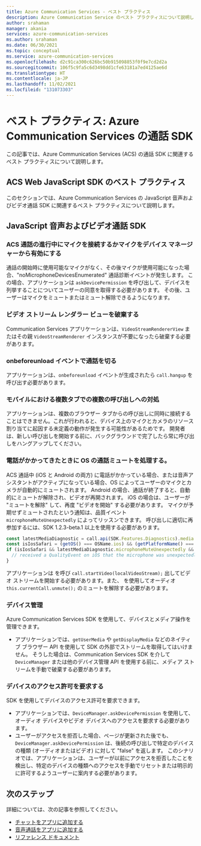 ```yaml
---
title: Azure Communication Services - ベスト プラクティス
description: Azure Communication Service のベスト プラクティスについて説明します
author: srahaman
manager: akania
services: azure-communication-services
ms.author: srahaman
ms.date: 06/30/2021
ms.topic: conceptual
ms.service: azure-communication-services
ms.openlocfilehash: d2c91ca300c626bc50b915098853f0f9e7cd2d2a
ms.sourcegitcommit: 106f5c9fa5c6d3498dd1cfe63181a7ed4125ae6d
ms.translationtype: HT
ms.contentlocale: ja-JP
ms.lasthandoff: 11/02/2021
ms.locfileid: "131073303"
---
```

# <a name="best-practices-azure-communication-services-calling-sdks"></a>ベスト プラクティス: Azure Communication Services の通話 SDK
この記事では、Azure Communication Services (ACS) の通話 SDK に関連するベスト プラクティスについて説明します。

## <a name="acs-web-javascript-sdk-best-practices"></a>ACS Web JavaScript SDK のベスト プラクティス
このセクションでは、Azure Communication Services の JavaScript 音声およびビデオ通話 SDK に関連するベスト プラクティスについて説明します。

## <a name="javascript-voice-and-video-calling-sdk"></a>JavaScript 音声およびビデオ通話 SDK

### <a name="plug-in-microphone-or-enable-microphone-from-device-manager-when-acs-call-in-progress"></a>ACS 通話の進行中にマイクを接続するかマイクをデバイス マネージャーから有効にする
通話の開始時に使用可能なマイクがなく、その後マイクが使用可能になった場合、"noMicrophoneDevicesEnumerated" 通話診断イベントが発生します。
この場合、アプリケーションは `askDevicePermission` を呼び出して、デバイスを列挙することについてユーザーの同意を取得する必要があります。 その後、ユーザーはマイクをミュートまたはミュート解除できるようになります。

### <a name="dispose-video-stream-renderer-view"></a>ビデオ ストリーム レンダラー ビューを破棄する
Communication Services アプリケーションは、`VideoStreamRendererView` またはその親 `VideoStreamRenderer` インスタンスが不要になったら破棄する必要があります。

### <a name="hang-up-the-call-on-onbeforeunload-event"></a>onbeforeunload イベントで通話を切る
アプリケーションは、`onbeforeunload` イベントが生成されたら `call.hangup` を呼び出す必要があります。

### <a name="handling-multiple-calls-on-multiple-tabs-on-mobile"></a>モバイルにおける複数タブでの複数の呼び出しへの対処
アプリケーションは、複数のブラウザー タブからの呼び出しに同時に接続することはできません。これが行われると、デバイス上のマイクとカメラのリソース割り当てに起因する未定義の動作が発生する可能性があるためです。 開発者は、新しい呼び出しを開始する前に、バックグラウンドで完了したら常に呼び出しをハングアップしてください。

### <a name="handle-os-muting-call-when-phone-call-comes-in"></a>電話がかかってきたときに OS の通話ミュートを処理する。
ACS 通話中 (iOS と Android の両方) に電話がかかっている場合、または音声アシスタントがアクティブになっている場合、OS によってユーザーのマイクとカメラが自動的にミュートされます。 Android の場合、通話が終了すると、自動的にミュートが解除され、ビデオが再開されます。 iOS の場合は、ユーザーが "ミュートを解除" して、再度 "ビデオを開始" する必要があります。 マイクが予期せずミュートされたという通知は、品質イベント `microphoneMuteUnexpectedly` によってリッスンできます。 呼び出しに適切に再参加するには、SDK 1.2.3-beta.1 以上を使用する必要があります。

```javascript
const latestMediaDiagnostic = call.api(SDK.Features.Diagnostics).media.getLatest();
const isIosSafari = (getOS() === OSName.ios) && (getPlatformName() === BrowserName.safari);
if (isIosSafari && latestMediaDiagnostic.microphoneMuteUnexpectedly && latestMediaDiagnostic.microphoneMuteUnexpectedly.value) {
  // received a QualityEvent on iOS that the microphone was unexpectedly muted - notify user to unmute their microphone and to start their video stream
}
```

アプリケーションは を呼び `call.startVideo(localVideoStream);` 出してビデオ ストリームを開始する必要があります。また、 を使用してオーディオ `this.currentCall.unmute();` のミュートを解除する必要があります。

### <a name="device-management"></a>デバイス管理
Azure Communication Services SDK を使用して、デバイスとメディア操作を管理できます。
- アプリケーションでは、`getUserMedia` や `getDisplayMedia` などのネイティブ ブラウザー API を使用して SDK の外部でストリームを取得してはいけません。 そうした場合は、Communication Services SDK を介して `DeviceManager` または他のデバイス管理 API を使用する前に、メディア ストリームを手動で破棄する必要があります。

### <a name="request-device-permissions"></a>デバイスのアクセス許可を要求する
SDK を使用してデバイスのアクセス許可を要求できます。
- アプリケーションでは、`DeviceManager.askDevicePermission` を使用して、オーディオ デバイスやビデオ デバイスへのアクセスを要求する必要があります。
- ユーザーがアクセスを拒否した場合、ページが更新された後でも、`DeviceManager.askDevicePermission` は、後続の呼び出しで特定のデバイスの種類 (オーディオまたはビデオ) に対して "false" を返します。 このシナリオでは、アプリケーションは、ユーザーが以前にアクセスを拒否したことを検出し、特定のデバイスの種類へのアクセスを手動でリセットまたは明示的に許可するようユーザーに案内する必要があります。

## <a name="next-steps"></a>次のステップ
詳細については、次の記事を参照してください。

- [チャットをアプリに追加する](../quickstarts/chat/get-started.md)
- [音声通話をアプリに追加する](../quickstarts/voice-video-calling/getting-started-with-calling.md)
- [リファレンス ドキュメント](reference.md)
